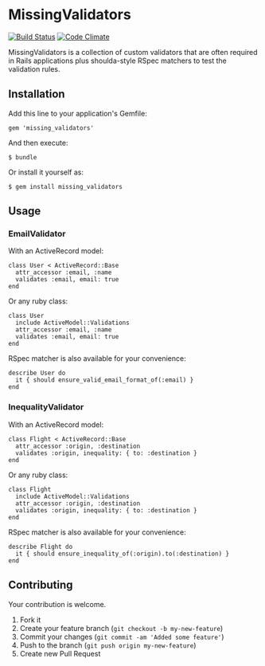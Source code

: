 # MissingValidators

[![Build Status](https://travis-ci.org/andrewgr/missing_validators.png)](https://travis-ci.org/andrewgr/missing_validators)
[![Code Climate](https://codeclimate.com/badge.png)](https://codeclimate.com/github/andrewgr/missing_validators)

MissingValidators is a collection of custom validators that are often required in Rails applications plus shoulda-style RSpec matchers to test the validation rules.

## Installation

Add this line to your application's Gemfile:

    gem 'missing_validators'

And then execute:

    $ bundle

Or install it yourself as:

    $ gem install missing_validators

## Usage

### EmailValidator

With an ActiveRecord model:

    class User < ActiveRecord::Base
      attr_accessor :email, :name
      validates :email, email: true
    end

Or any ruby class:

    class User
      include ActiveModel::Validations
      attr_accessor :email, :name
      validates :email, email: true
    end

RSpec matcher is also available for your convenience:

    describe User do
      it { should ensure_valid_email_format_of(:email) }
    end

### InequalityValidator

With an ActiveRecord model:

    class Flight < ActiveRecord::Base
      attr_accessor :origin, :destination
      validates :origin, inequality: { to: :destination }
    end

Or any ruby class:

    class Flight
      include ActiveModel::Validations
      attr_accessor :origin, :destination
      validates :origin, inequality: { to: :destination }
    end

RSpec matcher is also available for your convenience:

    describe Flight do
      it { should ensure_inequality_of(:origin).to(:destination) }
    end

## Contributing

Your contribution is welcome.

1. Fork it
2. Create your feature branch (`git checkout -b my-new-feature`)
3. Commit your changes (`git commit -am 'Added some feature'`)
4. Push to the branch (`git push origin my-new-feature`)
5. Create new Pull Request
